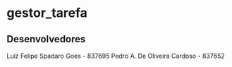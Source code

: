 # gestor_tarefa

## Desenvolvedores
Luiz Felipe Spadaro Goes - 837695
Pedro A. De Oliveira Cardoso - 837652

